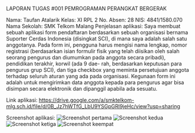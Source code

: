 LAPORAN TUGAS #001 PEMROGRAMAN PERANGKAT BERGERAK

Nama: Taufan Atalarik
Kelas: XI RPL 2
No. Absen: 28
NIS: 4841/1580.070
Nama Sekolah: SMK Telkom Malang
Penjelasan aplikasi:
Saya membuat sebuah aplikasi form pendaftaran berdasarkan sebuah organisasi bernama Suporter Cerdas Indonesia (disingkat SCI), di mana
saya adalah salah satu anggotanya. Pada form ini, pengguna harus mengisi nama lengkap, nomor registrasi (berdasarkan isian formulir
fisik yang telah diisikan oleh salah seorang pengurus dan diumumkan pada anggota secara pribadi), pendidikan terakhir, korwil (ada 9 dae-
rah, berdasarkan keputusan para pengurus grup SCI), dan tiga checkbox yang meminta persetujuan anggota terhadap seluruh aturan yang ada
pada organisasi. Kegunaan form ini adalah untuk mengirimkan data anggota kepada para pengurus agar bisa disimpan secara elektronik
dan dipanggil apabila ada sesuatu.

Link aplikasi:
https://drive.google.com/a/smktelkom-mlg.sch.id/file/d/0B_Jz7hWTfG_LbU9YSGpGRl9jeHc/view?usp=sharing

Screenshot aplikasi:
![Screenshot pertama](https://s10.postimg.org/iilac04ll/Screenshot_2016_9_19_12_58_25.png)
![Screenshot kedua](https://s10.postimg.org/3nwoxtv0p/Screenshot_2016_9_19_13_0_19.png)
![Screenshot ketiga](https://s10.postimg.org/6j9s4oz0p/Screenshot_2016_9_19_13_0_28.png)
![Screenshot keempat](https://s10.postimg.org/437yqugy1/Screenshot_2016_9_19_13_0_56.png)
